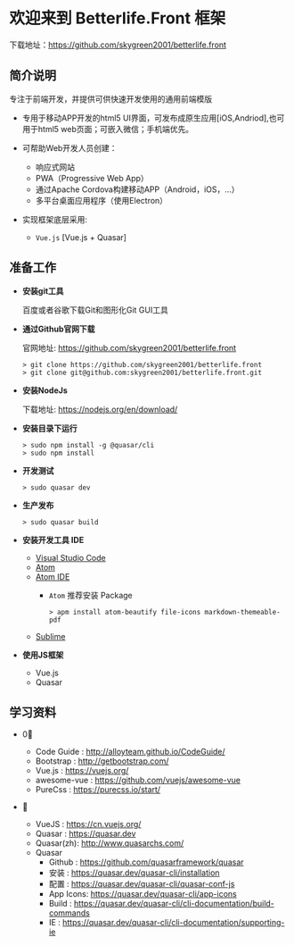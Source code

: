 # 欢迎来到 Betterlife.Front 框架

下载地址：https://github.com/skygreen2001/betterlife.front

## 简介说明

专注于前端开发，并提供可供快速开发使用的通用前端模版

* 专用于移动APP开发的html5 UI界面，可发布成原生应用[iOS,Andriod],也可用于html5 web页面；可嵌入微信；手机端优先。
* 可帮助Web开发人员创建：
  - 响应式网站
  - PWA（Progressive Web App）
  - 通过Apache Cordova构建移动APP（Android，iOS，…）
  - 多平台桌面应用程序（使用Electron）

* 实现框架底层采用:
    - `Vue.js` [Vue.js + Quasar]

## 准备工作

* **安装git工具**

  百度或者谷歌下载Git和图形化Git GUI工具

* **通过Github官网下载**

  官网地址: https://github.com/skygreen2001/betterlife.front
  ```
  > git clone https://github.com/skygreen2001/betterlife.front
  > git clone git@github.com:skygreen2001/betterlife.front.git
  ```

* **安装NodeJs**

  下载地址: https://nodejs.org/en/download/

* **安装目录下运行**

  ```
  > sudo npm install -g @quasar/cli
  > sudo npm install
  ```

* **开发测试**

  ```
  > sudo quasar dev
  ```

* **生产发布**

  ```
  > sudo quasar build
  ```

* **安装开发工具 IDE**

  - [Visual Studio Code](https://code.visualstudio.com/)
  - [Atom](https://atom.io/)
  - [Atom IDE](https://ide.atom.io/)
    - `Atom` 推荐安装 Package

      ```
      > apm install atom-beautify file-icons markdown-themeable-pdf
      ```
  - [Sublime](http://www.sublimetext.com)

* **使用JS框架**
  - Vue.js
  - Quasar

## 学习资料

- 0⃣️
  * Code Guide       : http://alloyteam.github.io/CodeGuide/
  * Bootstrap        : http://getbootstrap.com/
  * Vue.js           : https://vuejs.org/
  * awesome-vue      : https://github.com/vuejs/awesome-vue
  * PureCss          : https://purecss.io/start/

- 🔰
  * VueJS     : https://cn.vuejs.org/
  * Quasar    : https://quasar.dev
  * Quasar(zh): http://www.quasarchs.com/

  - Quasar
    - Github   : https://github.com/quasarframework/quasar
    - 安装      : https://quasar.dev/quasar-cli/installation
    - 配置      : https://quasar.dev/quasar-cli/quasar-conf-js
    - App Icons: https://quasar.dev/quasar-cli/app-icons
    - Build    : https://quasar.dev/quasar-cli/cli-documentation/build-commands
    - IE       : https://quasar.dev/quasar-cli/cli-documentation/supporting-ie
